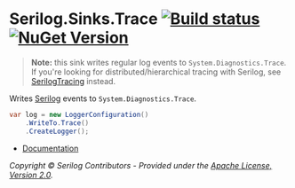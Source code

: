 # Serilog.Sinks.Trace [![Build status](https://ci.appveyor.com/api/projects/status/v1oe03lx3wymyy7j/branch/master?svg=true)](https://ci.appveyor.com/project/serilog/serilog-sinks-trace/branch/master) [![NuGet Version](http://img.shields.io/nuget/v/Serilog.Sinks.Trace.svg?style=flat)](https://www.nuget.org/packages/Serilog.Sinks.Trace/)

> **Note:** this sink writes regular log events to `System.Diagnostics.Trace`. If you're looking for 
> distributed/hierarchical tracing with Serilog, see [SerilogTracing](https://github.com/serilog-tracing/serilog-tracing)
> instead.

Writes [Serilog](https://serilog.net) events to `System.Diagnostics.Trace`.

```csharp
var log = new LoggerConfiguration()
    .WriteTo.Trace()
    .CreateLogger();
```

* [Documentation](https://github.com/serilog/serilog/wiki)

_Copyright &copy; Serilog Contributors - Provided under the [Apache License, Version 2.0](http://apache.org/licenses/LICENSE-2.0.html)._
